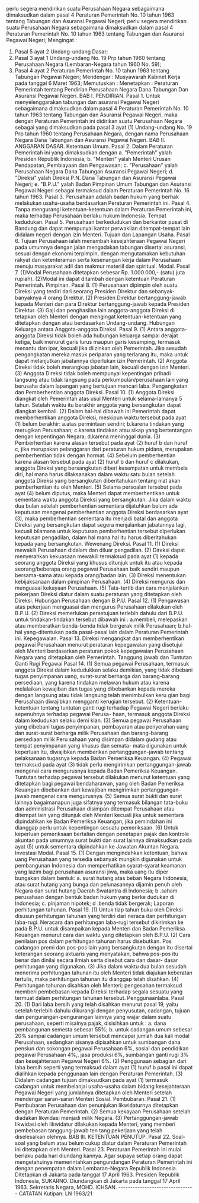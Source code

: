  perlu segera mendirikan suatu Perusahaan Negara sebagaimana dimaksudkan dalam pasal 4 Peraturan Pemerintah No. 10 tahun 1963 tentang Tabungan dan Asuransi Pegawai Negeri; perlu segera mendirikan suatu Perusahaan Negara sebagaimana dimaksudkan dalam pasal 4 Peraturan Pemerintah No. 10 tahun 1963 tentang Tabungan dan Asuransi Pegawai Negeri;
Mengingat :

1. Pasal 5 ayat 2 Undang-undang Dasar;
2. Pasal 3 ayat 1 Undang-undang No. 19 Prp tahun 1960 tentang Perusahaan Negara (Lembaran-Negara tahun 1960 No. 59);
3. Pasal 4 ayat 2 Peraturan Pemerintah No. 10 tahun 1963 tentang Tabungan Pegawai Negeri; Mendengar : Musyawarah Kabinet Kerja pada tanggal 6 Maret 1963; Memutuskan : Menetapkan : Peraturan Pemerintah tentang Pendirian Perusahaan Negara Dana Tabungan Dan Asuransi Pegawai Negeri. BAB I. PENDIRIAN. Pasal 1. Untuk menyelenggarakan tabungan dan asuransi Pegawai Negeri sebagaimana dimaksudkan dalam pasal 4 Peraturan Pemerintah No. 10 tahun 1963 tentang Tabungan dan Asuransi Pegawai Negeri, maka dengan Peraturan Pemerintah ini didirikan suatu Perusahaan Negara sebagai yang dimaksudkan pada pasal 3 ayat (1) Undang-undang No. 19 Prp tahun 1960 tentang Perusahaan Negara, dengan nama Perusahaan Negara Dana Tabungan dan Asuransi Pegawai Negeri. BAB II. ANGGARAN DASAR. Ketentuan Umum. Pasal 2. Dalam Peraturan Pemerintah ini yang dimaksudkan dengan a. "Pemerintah" yalah Presiden Republik Indonesia;
b. "Menteri" yalah Menteri Urusan Pendapatan, Pembiayaan dan Pengawasan;
c. "Perusahaan" yalah Perusahaan Negara Dana Tabungan Asuransi Pegawai Negeri;
d. "Direksi" yalah Direksi P.N. Dana Tabungan dan Asuransi Pegawai Negeri;
e. "B.P.U." yalah Badan Pimpinan Umum Tabungan dan Asuransi Pegawai Negeri sebagai termaksud dalam Peraturan Pemerintah No. 16 tahun 1963. Pasal 3. Perusahaan adalah badan hukum yang berhak melakukan usaha-usaha berdasarkan Peraturan Pemerintah ini. Pasal 4. Tanpa mengurangi ketentuan-ketentuan dalam Peraturan Pemerintah ini, maka terhadap Perusahaan berlaku hukum Indonesia. Tempat kedudukan. Pasal 5. Perusahaan berkedudukan dan berkantor pusat di Bandung dan dapat mempunyai kantor perwakilan ditempat-tempat lain didalam negeri dengan izin Menteri. Tujuan dan Lapangan Usaha. Pasal 6. Tujuan Perusahaan ialah menambah kesejahteraan Pegawai Negeri pada umumnya dengan jalan mengadakan tabungan disertai asuransi, sesuai dengan ekonomi terpimpin, dengan mengutamakan kebutuhan rakyat dan ketenteraman serta kesenangan kerja dalam Perusahaan menuju masyarakat adil dan makmur materiil dan spiritual. Modal. Pasal 7. (1)Modal Perusahaan ditetapkan sebesar Rp. 1.000.000,- (satu) juta rupiah). (2)Modal ini dapat ditambah dengan ketentuan Peraturan Pemerintah. Pimpinan. Pasal 8. (1) Perusahaan dipimpin oleh suatu Direksi yang terdiri dari seorang Presiden Direktur dan sebanyak-banyaknya 4 orang Direktur. (2) Presiden Direktur bertanggung-jawab kepada Menteri dan para Direktur bertanggung-jawab kepada Presiden Direktur. (3) Gaji dan penghasilan lain anggota-anggota Direksi di tetapkan oleh Menteri dengan mengingat ketentuan-ketentuan yang ditetapkan dengan atau berdasarkan Undang-undang. Hubungan Keluarga antara Anggota-anggota Direksi. Pasal 9. (1) Antara anggota-anggota Direksi tidak boleh ada hubungan keluarga sampai derajat ketiga, baik menurut garis lurus maupun garis kesamping, termasuk menantu dan ipar, kecuali jika diizinkan oleh Pemerintah. Jika sesudah pengangkatan mereka masuk periparan yang terlarang itu, maka untuk dapat melanjutkan jabatannya diperlukan izin Pemerintah. (2) Anggota Direksi tidak boleh merangkap jabatan lain, kecuali dengan izin Menteri. (3) Anggota Direksi tidak boleh mempunyai kepentingan pribadi langsung atau tidak langsung pada perkumpulan/perusahaan lain yang berusaha dalam lapangan yang bertujuan mencari laba. Pengangkatan dan Pemberhentian anggota Direksi. Pasal 10. (1) Anggota Direksi diangkat oleh Pemerintah atas usul Menteri untuk selama-lamanya 5 tahun. Setelah waktu itu berakhir anggota yang bersangkutan dapat diangkat kembali. (2) Dalam hal-hal dibawah ini Pemerintah dapat memberhentikan anggota Direksi, meskipun waktu tersebut pada ayat (1) belum berakhir:
a.atas permintaan sendiri;
b.karena tindakan yang merugikan Perusahaan;
c.karena tindakan atau sikap yang bertentangan dengan kepentingan Negara;
d.karena meninggal dunia. (3) Pemberhentian karena alasan tersebut pada ayat (2) huruf b dan huruf c, jika merupakan pelanggaran dari peraturan hukum pidana, merupakan pemberhentian tidak dengan hormat. (4) Sebelum pemberhentian karena alasan tersebut pada ayat (2) huruf b dan huruf c dilakukan, anggota Direksi yang bersangkutan diberi kesempatan untuk membela diri, hal mana harus dilaksanakan dalam waktu satu bulan setelah anggota Direksi yang bersangkutan diberitahukan tentang niat akan pemberhentian itu oleh Menteri. (5) Selama persoalan tersebut pada ayat (4) belum diputus, maka Menteri dapat memberhentikan untuk sementara waktu anggota Direksi yang bersangkutan. Jika dalam waktu dua bulan setelah pemberhentian sementara dijatuhkan belum ada keputusan mengenai pemberhentian anggota Direksi berdasarkan ayat (3), maka pemberhentian sementara itu menjadi batal dan anggota Direksi yang bersangkutan dapat segera menjalankan jabatannya lagi, kecuali bilamana untuk keputusan pemberhentian tersebut diperlukan keputusan pengadilan, dalam hal mana hal itu harus diberitahukan kepada yang bersangkutan. Wewenang Direksi. Pasal 11. (1) Direksi mewakili Perusahaan didalam dan diluar pengadilan. (2) Direksi dapat menyerahkan kekuasaan mewakili termaksud pada ayat (1) kepada seorang anggota Direksi yang khusus ditunjuk untuk itu atau kepada seorang/beberapa orang pegawai Perusahaan baik sendiri maupun bersama-sama atau kepada orang/badan lain.
(3) Direksi menentukan kebijaksanaan dalam pimpinan Perusahaan. (4) Direksi mengurus dan menguasai kekayaan Perusahaan. (5) Tata-tertib dan cara menjalankan pekerjaan Direksi diatur dalam suatu peraturan yang ditetapkan oleh Direksi. Hubungan Perusahaan dengan B.P.U. Pasal 12. (1) Pengawasan atas pekerjaan menguasai dan mengurus Perusahaan dilakukan oleh B.P.U. (2) Direksi memerlukan persetujuan terlebih dahulu dari B.P.U. untuk tindakan-tindakan tersebut dibawah ini :
a.membeli, melepaskan atau memberatkan benda-benda tidak bergerak milik Perusahaan;
b.hal-hal yang-ditentukan pada pasal-pasal lain dalam Peraturan Pemerintah ini. Kepegawaian. Pasal 13. Direksi mengangkat dan memberhentikan pegawai Perusahaan menurut peraturan kepegawaian yang disetujui oleh Menteri berdasarkan peraturan pokok kepegawaian Perusahaan Negara yang ditetapkan oleh Pemerintah. Tanggung jawab dan Tuntutan Ganti Rugi Pegawai Pasal 14. (1) Semua pegawai Perusahaan, termasuk anggota Direksi dalam kedudukkan selaku demikian, yang tidak dibebani tugas penyimpanan uang, surat-surat berharga dan barang-barang persediaan, yang karena tindakan melawan hukum atau karena melalaikan kewajiban dan tugas yang dibebankan kepada mereka dengan langsung atau tidak langsung telah menimbulkan keru gian bagi Perusahaan diwajibkan mengganti kerugian tersebut. (2) Ketentuan-ketentuan tentang tuntutan ganti rugi terhadap Pegawai Negeri berlaku sepenuhnya terhadap pegawai Perusa- haan, termasuk anggota Direksi dalam kedudukan selaku demi kian. (3) Semua pegawai Perusahaan yang dibebani tugas penyimpanan, pembayaran atau penyerahan uang dan surat-surat berharga milik Perusahaan dan barang-barang persediaan milik Peru sahaan yang disimpan didalam gudang atau tempat penyimpanan yang khusus dan semata- mata digunakan untuk keperluan itu, diwajibkan memberikan pertanggungan-jawab tentang pelaksanaan tugasnya kepada Badan Pemeriksa Keuangan. (4) Pegawai termaksud pada ayat (3) tidak perlu mengirimkan pertanggungan-jawab mengenai cara mengurusnya kepada Badan Pemeriksa Keuangan. Tuntutan terhadap pegawai tersebut dilakukan menurut ketentuan yang ditetapkan bagi pegawai bendaharawan, yang oleh Badan Pemeriksa Keuangan dibebankan dari kewajiban mengirimkan pertanggungan-jawab mengenai cara mengurusnya. (5) Semua surat bukti dan surat lainnya bagaimanapun juga sifatnya yang termasuk bilangan tata-buku dan administrasi Perusahaan disimpan ditempat Perusahaan atau ditempat lain yang ditunjuk oleh Menteri kecuali jika untuk sementara dipindahkan ke Badan Pemeriksa Keuangan, jika pemindahan ini dianggap perlu untuk kepentingan sesuatu pemeriksaan. (6) Untuk keperluan pemeriksaan bertalian dengan penetapan pajak dan kontrole akuntan pada umumnya surat bukti dan surat lainnya dimaksudkan pada ayat (5) untuk sementara dipindahkan ke Jawatan Akuntan Negara. Investasi Modal. Pasal 15. (1) Dengan mengindahkan ketentuan, bahwa uang Perusahaan yang tersedia sebanyak mungkin digunakan untuk pembangunan Indonesia dan memperhatikan syarat-syarat keamanan yang lazim bagi perusahaan asuransi jiwa, maka uang itu diper bungakan dalam bentuk:
a. surat hutang atas beban Negara Indonesia, atau surat hutang yang bunga dan pelunasannya dijamin penuh oleh Negara dan surat hutang Daerah Swatantra di Indonesia; b .saham perusahaan dengan bentuk badan hukum yang berke dudukan di Indonesia;
c. pinjaman hipotek; d .benda tidak bergerak; Laporan perhitungan tahunan. Pasal 19. (1) Untuk tiap tahun buku oleh Direksi disusun perhitungan tahunan yang terdiri dari neraca dan perhitungan laba-rugi. Neracara dan perhitungan laba-rugi tersebut dikirimkan ke pada B.P.U. untuk disampaikan kepada Menteri dan Badan Pemeriksa Keuangan menurut cara dan waktu yang ditetapkan oleh B.P.U. (2) Cara penilaian pos dalam perhitungan tahunan harus disebutkan. Pos cadangan premi dan pos-pos lain yang bersangkutan dengan itu disertai keterangan seorang aktuaris yang menyatakan, bahwa pos-pos itu benar dan dinilai secara ilmiah serta disebut cara dan dasar- dasar perhitungan yang digunakan. (3) Jika dalam waktu dua bulan sesudah menerima perhitungan tahunan itu oleh Menteri tidak diajukan keberatan tertulis, maka perhitungan tahunan itu dianggap telah disahkan. (4) Perhitungan tahunan disahkan oleh Menteri; pengesahan termaksud memberi pembebasan kepada Direksi terhadap segala sesuatu yang termuat dalam perhitungan tahunan tersebut. Penggunaanlaba. Pasal 20. (1) Dari laba bersih yang telah disahkan menurut pasal 19, yaitu setelah terlebih dahulu dikurangi dengan penyusutan, cadangan, tujuan dan pengurangan-pengurangan lainnya yang wajar dalam suatu perusahaan, seperti misalnya pajak, disisihkan untuk :
a. dana pembangunan semesta sebesar 55%;
b. untuk cadangan umum sebesar 20% sampai cadangan umum tersebut mencapai jumlah dua kali modal Perusahaan, sedangkan sisanya dipisahkan untuk sumbangan dana pensiun dan sokongan pegawai Perusahaan 6%, sosial dan pendidikan pegawai Perusahaan 4%,, jasa produksi 6%, sumbangan ganti rugi 3% dan kesejahteraan Pegawai Negeri 6%. (2) Penggunaan sebagian dari laba bersih seperti yang termaksud dalam ayat (1) huruf b pasal ini dapat dialihkan kepada penggunaan lain dengan Peraturan Pemerintah. (3) Didalam cadangan tujuan dimaksudkan pada ayat (1) termasuk cadangan untuk membelanjai usaha-usaha dalam bidang kesejahteraan Pegawai Negeri yang jumlahnya ditetapkan oleh Menteri setelah mendengar saran-saran Menteri Sosial. Pembubaran. Pasal 21. (1) Pembubaran Perusahaan dan penunjukan likwidaturnya ditetapkan dengan Peraturan Pemerintah. (2) Semua kekayaan Perusahaan setelah diadakan likwidasi menjadi milik Negara. (3) Pertanggungan-jawab likwidasi oleh likwidatur dilakukan kepada Menteri, yang memberi pembebasan tanggung-jawab ten tang pekerjaan yang telah diselesaikan olehnya. BAB III. KETENTUAN PENUTUP. Pasal 22. Soal-soal yang belum atau belum cukup diatur dalam Peraturan Pemerintah ini ditetapkan oleh Menteri. Pasal 23. Peraturan Pemerintah ini mulai berlaku pada hari diundang kannya. Agar supaya setiap orang dapat mengetahuinya memerintahkan pengundangan Peraturan Pemerintah ini dengan penempatan dalam Lembaran-Negara Republik Indonesia. Ditetapkan di Jakarta pada tanggal 17 April 1963. Presiden Republik Indonesia, SUKARNO. Diundangkan di Jakarta pada tanggal 17 April 1963. Sekretaris Negara, MOHD. ICHSAN. -------------------------------- CATATAN Kutipan: LN 1963/21